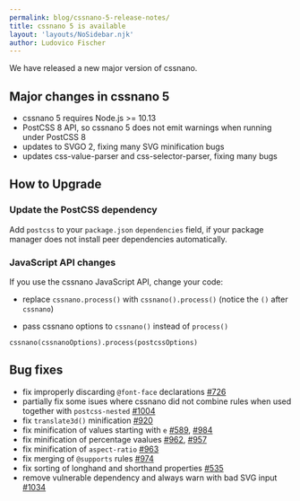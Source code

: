 ```yaml
---
permalink: blog/cssnano-5-release-notes/
title: cssnano 5 is available
layout: 'layouts/NoSidebar.njk'
author: Ludovico Fischer
---
```


We have released a new major version of cssnano.

## Major changes in cssnano 5

* cssnano 5 requires Node.js >= 10.13
* PostCSS 8 API, so cssnano 5 does not emit warnings when running under PostCSS 8 
* updates to SVGO 2, fixing many SVG minification bugs
* updates css-value-parser and css-selector-parser, fixing many bugs

## How to Upgrade
### Update the PostCSS dependency
Add `postcss` to your `package.json` `dependencies` field, if your package manager does not install peer dependencies automatically.

### JavaScript API changes
If you use the cssnano JavaScript API, change your code:

* replace `cssnano.process()` with `cssnano().process()` (notice the `()` after `cssnano`)

* pass cssnano options to `cssnano()` instead of `process()`

```
cssnano(cssnanoOptions).process(postcssOptions)
```

## Bug fixes

* fix improperly discarding `@font-face` declarations [#726](https://github.com/cssnano/cssnano/issues/726)
* partially fix some isues where cssnano did not combine rules when used together with `postcss-nested` [#1004](https://github.com/cssnano/cssnano/issues/1004)
* fix `translate3d()` minification [#920](https://github.com/cssnano/cssnano/issues/920)
* fix minification of values starting with `e` [#589](https://github.com/cssnano/cssnano/issues/958), [#984](https://github.com/cssnano/cssnano/issues/984)
* fix minification of percentage vaalues [#962](https://github.com/cssnano/cssnano/issues/962), [#957](https://github.com/cssnano/cssnano/issues/957)
* fix minification of `aspect-ratio` [#963](https://github.com/cssnano/cssnano/issues/963)
* fix merging of `@supports` rules [#974](https://github.com/cssnano/cssnano/issues/974)
* fix sorting of longhand and shorthand properties [#535](https://github.com/cssnano/cssnano/issues/535)
* remove vulnerable dependency and always warn with bad SVG input [#1034](https://github.com/cssnano/cssnano/pull/1034)
